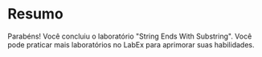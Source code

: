 # Resumo

Parabéns! Você concluiu o laboratório "String Ends With Substring". Você pode praticar mais laboratórios no LabEx para aprimorar suas habilidades.
